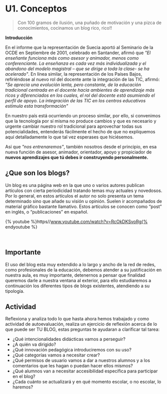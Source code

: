 
# U1. Conceptos

> Con 100 gramos de ilusión, una puñado de motivación y una pizca de conocimientos, cocinamos un blog rico, rico!!



**Introducción**

En el informe que la representación de Suecia aportó al Seminario de la OCDE en Septiembre de 2001, celebrado en Santander, afirmó que _"El enseñante funciona más como asesor y animador, menos como conferenciante. La enseñanza es cada vez más individualizada y el abandono del modelo magistral &ndash; que se dirige a toda la clase- se ha acelerado"_. En línea similar, la representación de los Países Bajos, refiriéndose al nuevo rol del docente ante la integración de las TIC, afirmó: _"Se aprecia una evolución lenta, pero constante, de la educación tradicional centrada en el docente hacia ambientes de aprendizaje más ricos y diferenciados en los cuales, el rol del docente está asumiendo el perfil de apoyo. La integración de las TIC en los centros educativos estimula esta transformación"_



En nuestro país está ocurriendo un proceso similar, por ello, si convenimos que la tecnología por sí misma no produce cambios y que es necesario y urgente cambiar nuestro rol tradicional para aprovechar todas sus potencialidades, entenderás fácilmente el hecho de que no expliquemos aquí detalladamente lo que tal vez esperases que hiciésemos.



Así que  _"nos entrenaremos"_, también nosotros desde el principio, en esa nueva función de asesor, animador, orientador, apoyo y propiciador de **nuevos aprendizajes que tú debes ir construyendo personalmente.**



## ¿Que son los blogs?

Un blog es una página web en la que uno o varios autores publican artículos con cierta periodicidad tratando temas muy actuales y novedosos. Por lo general, en estos artículos el autor no solo presenta un tema determinado sino que añade su visión u opinión. Suelen ir acompañados de material gráfico bastante llamativo. Estos artículos se conocen como “post” en inglés, o “publicaciones” en español.



{% youtube %}https//www.youtube.com/watch?v=RcOkDKSvoRg{% endyoutube %}

  

## Importante

El uso del blog esta muy extendido a lo largo y ancho de la red de redes, como profesionales de la educación, debemos atender a su justificación en nuestra aula, es muy importante, detenernos a pensar que finalidad queremos darle a nuestra ventana al exterior, para ello estudiaremos a continuación los diferentes tipos de blogs existentes, atendiendo a su tipología.

## Actividad

Reflexiona y analiza todo lo que hasta ahora hemos trabajado y como actividad de autoevaluación, realiza un ejercicio de reflexión acerca de lo que puede ser TU BLOG, estas preguntas te ayudaran a clarificar tal tarea:

- ¿Qué intencionalidades didácticas vamos a perseguir?
- ¿A quién va dirigido?
- ¿Qué innovación pedagógica introduciremos con su uso?
- ¿Qué categorías vamos a necesitar crear?
- ¿Qué permisos de usuario vamos a dar a nuestros alumnos y a los comentarios que les hagan o puedan hacer ellos mismos?
- ¿Qué alumnos van a necesitar accesibilidad específica para participar en el blog?
- ¿Cada cuánto se actualizará y en qué momento escolar, o no escolar, lo haremos? 

